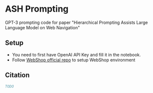 # ASH Prompting

GPT-3 prompting code for paper "Hierarchical Prompting Assists Large Language Model on Web Navigation"

## Setup

* You need to first have OpenAI API Key and fill it in the notebook.
* Follow [WebShop official repo](https://github.com/princeton-nlp/WebShop) to setup WebShop environment

## Citation

```bibtex
TODO
```
